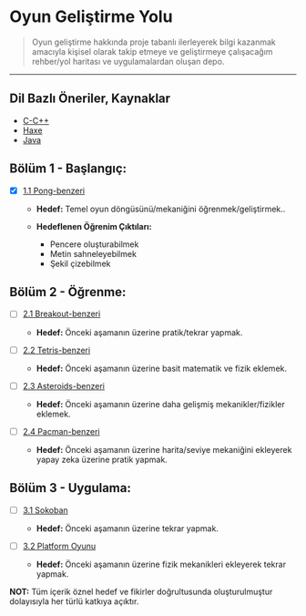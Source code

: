 # Oyun Geliştirme Yolu

> Oyun geliştirme hakkında proje tabanlı ilerleyerek bilgi kazanmak amacıyla kişisel olarak takip etmeye ve geliştirmeye çalışacağım rehber/yol haritası ve uygulamalardan oluşan depo.

---

## Dil Bazlı Öneriler, Kaynaklar

- [C-C++](c-cpp.md)
- [Haxe](haxe.md)
- [Java](java.md)

## Bölüm 1 - Başlangıç:

- [x] [1.1 Pong-benzeri](https://github.com/nuriu/ogy-oyunlar/tree/master/pong-ish)

  - **Hedef:** Temel oyun döngüsünü/mekaniğini öğrenmek/geliştirmek..

  - **Hedeflenen Öğrenim Çıktıları:**
    - Pencere oluşturabilmek
    - Metin sahneleyebilmek
    - Şekil çizebilmek

## Bölüm 2 - Öğrenme:

- [ ] [2.1 Breakout-benzeri]()

  - **Hedef:** Önceki aşamanın üzerine pratik/tekrar yapmak.

- [ ] [2.2 Tetris-benzeri]()

  - **Hedef:** Önceki aşamanın üzerine basit matematik ve fizik eklemek.

- [ ] [2.3 Asteroids-benzeri]()

  - **Hedef:** Önceki aşamanın üzerine daha gelişmiş mekanikler/fizikler eklemek.

- [ ] [2.4 Pacman-benzeri]()
  - **Hedef:** Önceki aşamanın üzerine harita/seviye mekaniğini ekleyerek yapay zeka üzerine pratik yapmak.

## Bölüm 3 - Uygulama:

- [ ] [3.1 Sokoban]()

  - **Hedef:** Önceki aşamanın üzerine tekrar yapmak.

- [ ] [3.2 Platform Oyunu]()
  - **Hedef:** Önceki aşamanın üzerine fizik mekanikleri ekleyerek tekrar yapmak.

**NOT:** Tüm içerik öznel hedef ve fikirler doğrultusunda oluşturulmuştur dolayısıyla her türlü katkıya açıktır.
